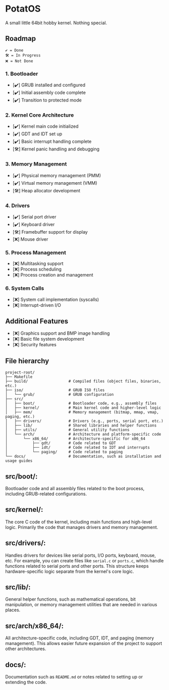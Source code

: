 # PotatOS
A small little 64bit hobby kernel. Nothing special.

## Roadmap

```
✔️ = Done
🛠️ = In Progress
❌ = Not Done
```

### 1. Bootloader
- [✔️] GRUB installed and configured
- [✔️] Initial assembly code complete
- [✔️] Transition to protected mode

### 2. Kernel Core Architecture
- [✔️] Kernel main code initialized
- [✔️] GDT and IDT set up
- [✔️] Basic interrupt handling complete
- [🛠️] Kernel panic handling and debugging

### 3. Memory Management
- [✔️] Physical memory management (PMM)
- [✔️] Virtual memory management (VMM)
- [🛠️] Heap allocator development

### 4. Drivers
- [✔️] Serial port driver
- [✔️] Keyboard driver
- [🛠️] Framebuffer support for display
- [❌] Mouse driver

### 5. Process Management
- [❌] Multitasking support
- [❌] Process scheduling
- [❌] Process creation and management

### 6. System Calls
- [❌] System call implementation (syscalls)
- [❌] Interrupt-driven I/O

## Additional Features
- [❌] Graphics support and BMP image handling
- [❌] Basic file system development
- [❌] Security features


## File hierarchy

```
project-root/
├── Makefile
├── build/                  # Compiled files (object files, binaries, etc.)
├── iso/                    # GRUB ISO files
│   └── grub/               # GRUB configuration
├── src/
│   ├── boot/               # Bootloader code, e.g., assembly files
│   ├── kernel/             # Main kernel code and higher-level logic
│   ├── mem/                # Memory management (bitmap, mmap, vmap, paging, etc.)
│   ├── drivers/            # Drivers (e.g., ports, serial port, etc.)
│   ├── lib/                # Shared libraries and helper functions
│   ├── utils/              # General utility functions
│   └── arch/               # Architecture and platform-specific code
│       └── x86_64/         # Architecture-specific for x86_64
│           ├── gdt/        # Code related to GDT
│           ├── idt/        # Code related to IDT and interrupts
│           └── paging/     # Code related to paging
└── docs/                   # Documentation, such as installation and usage guides
```

## src/boot/:
Bootloader code and all assembly files related to the boot process, including GRUB-related configurations.

## src/kernel/:
The core C code of the kernel, including main functions and high-level logic. Primarily the code that manages drivers and memory management.

## src/drivers/:
Handles drivers for devices like serial ports, I/O ports, keyboard, mouse, etc. For example, you can create files like `serial.c` or `ports.c`, which handle functions related to serial ports and other ports. This structure keeps hardware-specific logic separate from the kernel's core logic.

## src/lib/:
General helper functions, such as mathematical operations, bit manipulation, or memory management utilities that are needed in various places.

## src/arch/x86_64/:
All architecture-specific code, including GDT, IDT, and paging (memory management). This allows easier future expansion of the project to support other architectures.

## docs/:
Documentation such as `README.md` or notes related to setting up or extending the code.

